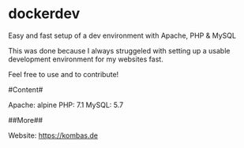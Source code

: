 # dockerdev
Easy and fast setup of a dev environment with Apache, PHP &amp; MySQL

This was done because I always struggeled with setting up a usable development environment for my websites fast.

Feel free to use and to contribute!

#Content#

Apache: alpine
PHP: 7.1
MySQL: 5.7

##More##

Website: https://kombas.de
